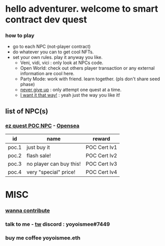 # hello adventurer. welcome to smart contract dev quest


### how to play
- go to each NPC (not-player contract)  
- do whatever you can to get cool NFTs.
- set your own rules. play it anyway you like.
  - Veni, vidi, vici : only look at NPCs code. 
  - Open World: check out others player transaction or any external information are cool here.
  - Party Mode: work with friend. learn together. (pls don't share seed phase)
  - [never give up](https://www.youtube.com/watch?v=dQw4w9WgXcQ) : only attempt one quest at a time.  
  - [I want it that way!](https://www.youtube.com/watch?v=4fndeDfaWCg) : yeah just the way you like it!


## list of NPC(s)

### [ez quest POC NPC](https://polygonscan.com/address/0xebbf607c199671d9ae99e31d9b9424208d42d924#code) - [Opensea](https://opensea.io/collection/certify-smart-contract-developer)


|  id | name  | reward |
|----|----|-----|
| poc.1  |  just buy it |  POC Cert lv1 |
| poc.2  |  flash sale! | POC Cert lv2 |
| poc.3  |  no player can buy this! | POC Cert lv3 |
| poc.4  |  very "special" price! | POC Cert lv4 |


# MISC

### [wanna contribute](/contrib)
### talk to me - [tw](https://twitter.com/0xyoyoismee) discord : yoyoismee#7449 
### buy me coffee yoyoismee.eth
